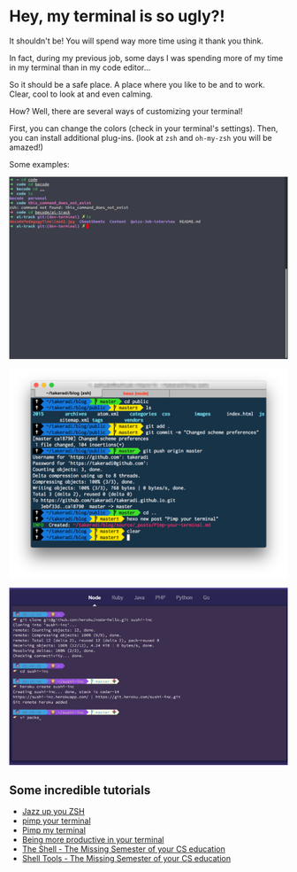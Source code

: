 # Hey, my terminal is so ugly?!

It shouldn't be! You will spend way more time using it thank you think.

In fact, during my previous job, some days I was spending more of my time in my terminal than in my code editor...

So it should be a safe place. A place where you like to be and to work. Clear, cool to look at and even calming.

How? Well, there are several ways of customizing your terminal!

First, you can change the colors (check in your terminal's settings).
Then, you can install additional plug-ins. (look at `zsh` and `oh-my-zsh` you will be amazed!)

Some examples:

![my personnal terminal](./assets/my-terminal.png)

![Another example](./assets/pimp1.png)

![A last one](./assets/pimp2.png)

## Some incredible tutorials

* [Jazz up you ZSH](https://www.freecodecamp.org/news/jazz-up-your-zsh-terminal-in-seven-steps-a-visual-guide-e81a8fd59a38/)
* [pimp your terminal](https://cschroeter.net/pimp-your-terminal/)
* [Pimp my terminal](https://drasite.com/blog/Pimp%20my%20terminal)
* [Being more productive in your terminal](https://medium.com/@ivanaugustobd/your-terminal-can-be-much-much-more-productive-5256424658e8)
* [The Shell - The Missing Semester of your CS education](https://missing.csail.mit.edu/2020/course-shell/)
* [Shell Tools - The Missing Semester of your CS education](https://missing.csail.mit.edu/2020/shell-tools/)
